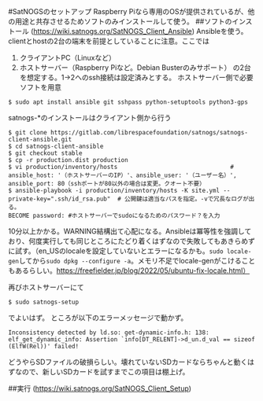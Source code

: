 
#SatNOGSのセットアップ
Raspberry Piなら専用のOSが提供されているが、他の用途と共存させるためソフトのみインストールして使う。
##ソフトのインストール (https://wiki.satnogs.org/SatNOGS_Client_Ansible)
Ansibleを使う。clientとhostの2台の端末を前提としていることに注意。ここでは
1. クライアントPC（Linuxなど）
2. ホストサーバー（Raspberry Piなど。Debian Busterのみサポート）
の2台を想定する。1→2へのssh接続は設定済みとする。
ホストサーバー側で必要ソフトを用意
~~~
$ sudo apt install ansible git sshpass python-setuptools python3-gps
~~~
satnogs-*のインストールはクライアント側から行う
~~~
$ git clone https://gitlab.com/librespacefoundation/satnogs/satnogs-client-ansible.git 
$ cd satnogs-client-ansible                                  
$ git checkout stable                                
$ cp -r production.dist production       
$ vi production/inventory/hosts                                # ansible_host: '（ホストサーバーのIP）'、ansible_user: '（ユーザー名）', ansible_port: 80（sshポートが80以外の場合は変更。クオート不要）
$ ansible-playbook -i production/inventory/hosts -K site.yml --private-key=".ssh/id_rsa.pub"  # 公開鍵は適当なパスを指定。-vで冗長なログが出る。
BECOME password: #ホストサーバーでsudoになるためのパスワード？を入力
~~~
10分以上かかる。WARNING結構出て心配になる。Ansibleは冪等性を強調しており、何度実行しても同じところにたどり着くはずなので失敗してもあきらめずに試す。（en_USのlocaleを設定していないとエラーになるかも。`sudo locale-gen`してから`sudo dpkg --configure -a`。メモリ不足でlocale-genがこけることもあるらしい。https://freefielder.jp/blog/2022/05/ubuntu-fix-locale.html）

再びホストサーバーにて
~~~
$ sudo satnogs-setup 
~~~
でよいはず。
ところが以下のエラーメッセージで動かず。
~~~
Inconsistency detected by ld.so: get-dynamic-info.h: 138: elf_get_dynamic_info: Assertion `info[DT_RELENT]->d_un.d_val == sizeof (ElfW(Rel))' failed!
~~~
どうやらSDファイルの破損らしい。壊れていないSDカードならちゃんと動くはずなので、新しいSDカードを試すまでこの項目は棚上げ。

##実行 (https://wiki.satnogs.org/SatNOGS_Client_Setup)